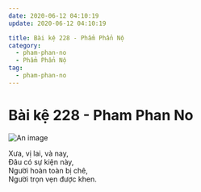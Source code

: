 ```yaml
---
date: 2020-06-12 04:10:19
update: 2020-06-12 04:10:19

title: Bài kệ 228 - Phẩm Phẩn Nộ
category:
  - pham-phan-no
  - Phẩm Phẩn Nộ
tag:
  - pham-phan-no
---
```


# Bài kệ 228 - Pham Phan No

![An image](/img/pham-phan-no/pham-phan-no-228.jpg)

Xưa, vị lai, và nay,<br>Ðâu có sự kiện này,<br>Người hoàn toàn bị chê,<br>Người trọn vẹn được khen.<br>
